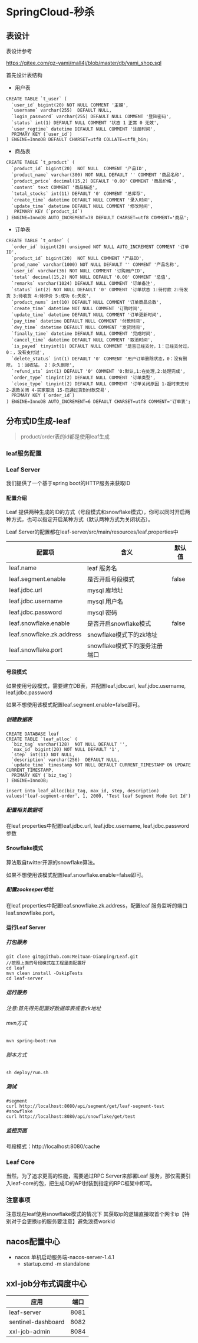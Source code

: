 # SpringCloud-秒杀

## 表设计

表设计参考

https://gitee.com/gz-yami/mall4j/blob/master/db/yami_shop.sql

首先设计表结构

- 用户表

```mysql
CREATE TABLE `t_user` (
  `user_id` bigint(20) NOT NULL COMMENT '主键',
  `username` varchar(255)  DEFAULT NULL,
  `login_password` varchar(255) DEFAULT NULL COMMENT '登陆密码',
  `status` int(1) DEFAULT NULL COMMENT '状态 1 正常 0 无效',
  `user_regtime` datetime DEFAULT NULL COMMENT '注册时间',
  PRIMARY KEY (`user_id`)
) ENGINE=InnoDB DEFAULT CHARSET=utf8 COLLATE=utf8_bin;
```

- 商品表

```mysql
CREATE TABLE `t_product` (
  `product_id` bigint(20)  NOT NULL  COMMENT '产品ID',
  `product_name` varchar(300) NOT NULL DEFAULT '' COMMENT '商品名称',
  `product_price` decimal(15,2) DEFAULT '0.00' COMMENT '商品价格',
  `content` text COMMENT '商品描述',
  `total_stocks` int(11) DEFAULT '0' COMMENT '总库存',
  `create_time` datetime DEFAULT NULL COMMENT '录入时间',
  `update_time` datetime DEFAULT NULL COMMENT '修改时间',
   PRIMARY KEY (`product_id`)
) ENGINE=InnoDB AUTO_INCREMENT=78 DEFAULT CHARSET=utf8 COMMENT='商品';
```

- 订单表

```mysql
CREATE TABLE `t_order` (
  `order_id` bigint(20) unsigned NOT NULL AUTO_INCREMENT COMMENT '订单ID',
  `product_id` bigint(20)  NOT NULL COMMENT '产品ID',
  `prod_name` varchar(1000) NOT NULL DEFAULT '' COMMENT '产品名称',
  `user_id` varchar(36) NOT NULL COMMENT '订购用户ID',
  `total` decimal(15,2) NOT NULL DEFAULT '0.00' COMMENT '总值',
  `remarks` varchar(1024) DEFAULT NULL COMMENT '订单备注',
  `status` int(2) NOT NULL DEFAULT '0' COMMENT '订单状态 1:待付款 2:待发货 3:待收货 4:待评价 5:成功 6:失败',
  `product_nums` int(10) DEFAULT NULL COMMENT '订单商品总数',
  `create_time` datetime NOT NULL COMMENT '订购时间',
  `update_time` datetime DEFAULT NULL COMMENT '订单更新时间',
  `pay_time` datetime DEFAULT NULL COMMENT '付款时间',
  `dvy_time` datetime DEFAULT NULL COMMENT '发货时间',
  `finally_time` datetime DEFAULT NULL COMMENT '完成时间',
  `cancel_time` datetime DEFAULT NULL COMMENT '取消时间',
  `is_payed` tinyint(1) DEFAULT NULL COMMENT '是否已经支付，1：已经支付过，0：，没有支付过',
  `delete_status` int(1) DEFAULT '0' COMMENT '用户订单删除状态，0：没有删除， 1：回收站， 2：永久删除',
  `refund_sts` int(1) DEFAULT '0' COMMENT '0:默认,1:在处理,2:处理完成',
  `order_type` tinyint(2) DEFAULT NULL COMMENT '订单类型',
  `close_type` tinyint(2) DEFAULT NULL COMMENT '订单关闭原因 1-超时未支付 2-退款关闭 4-买家取消 15-已通过货到付款交易',
  PRIMARY KEY (`order_id`)
) ENGINE=InnoDB AUTO_INCREMENT=6 DEFAULT CHARSET=utf8 COMMENT='订单表';
```

## 分布式ID生成-leaf

> product/order表的id都是使用leaf生成

### leaf服务配置

### Leaf Server

我们提供了一个基于spring boot的HTTP服务来获取ID

#### 配置介绍

Leaf 提供两种生成的ID的方式（号段模式和snowflake模式），你可以同时开启两种方式，也可以指定开启某种方式（默认两种方式为关闭状态）。

Leaf Server的配置都在leaf-server/src/main/resources/leaf.properties中

| 配置项                    | 含义                          | 默认值 |
| ------------------------- | ----------------------------- | ------ |
| leaf.name                 | leaf 服务名                   |        |
| leaf.segment.enable       | 是否开启号段模式              | false  |
| leaf.jdbc.url             | mysql 库地址                  |        |
| leaf.jdbc.username        | mysql 用户名                  |        |
| leaf.jdbc.password        | mysql 密码                    |        |
| leaf.snowflake.enable     | 是否开启snowflake模式         | false  |
| leaf.snowflake.zk.address | snowflake模式下的zk地址       |        |
| leaf.snowflake.port       | snowflake模式下的服务注册端口 |        |

#### 号段模式

如果使用号段模式，需要建立DB表，并配置leaf.jdbc.url, leaf.jdbc.username, leaf.jdbc.password

如果不想使用该模式配置leaf.segment.enable=false即可。

##### 创建数据表

```
CREATE DATABASE leaf
CREATE TABLE `leaf_alloc` (
  `biz_tag` varchar(128)  NOT NULL DEFAULT '',
  `max_id` bigint(20) NOT NULL DEFAULT '1',
  `step` int(11) NOT NULL,
  `description` varchar(256)  DEFAULT NULL,
  `update_time` timestamp NOT NULL DEFAULT CURRENT_TIMESTAMP ON UPDATE CURRENT_TIMESTAMP,
  PRIMARY KEY (`biz_tag`)
) ENGINE=InnoDB;

insert into leaf_alloc(biz_tag, max_id, step, description) values('leaf-segment-order', 1, 2000, 'Test leaf Segment Mode Get Id')
```

##### 配置相关数据项

在leaf.properties中配置leaf.jdbc.url, leaf.jdbc.username, leaf.jdbc.password参数

#### Snowflake模式

算法取自twitter开源的snowflake算法。

如果不想使用该模式配置leaf.snowflake.enable=false即可。

##### 配置zookeeper地址

在leaf.properties中配置leaf.snowflake.zk.address，配置leaf 服务监听的端口leaf.snowflake.port。

#### 运行Leaf Server

##### 打包服务

```
git clone git@github.com:Meituan-Dianping/Leaf.git
//按照上面的号段模式在工程里面配置好
cd leaf
mvn clean install -DskipTests
cd leaf-server
```

##### 运行服务

*注意:首先得先配置好数据库表或者zk地址*

###### mvn方式

```
mvn spring-boot:run
```

###### 脚本方式

```
sh deploy/run.sh
```

##### 测试

```
#segment
curl http://localhost:8080/api/segment/get/leaf-segment-test
#snowflake
curl http://localhost:8080/api/snowflake/get/test
```

##### 监控页面

号段模式：http://localhost:8080/cache

### Leaf Core

当然，为了追求更高的性能，需要通过RPC Server来部署Leaf 服务，那仅需要引入leaf-core的包，把生成ID的API封装到指定的RPC框架中即可。

### 注意事项

注意现在leaf使用snowflake模式的情况下 其获取ip的逻辑直接取首个网卡ip【特别对于会更换ip的服务要注意】避免浪费workId



## nacos配置中心

- nacos 单机启动服务端-nacos-server-1.4.1
  - startup.cmd -m standalone

## xxl-job分布式调度中心





| 应用               | 端口 |
| ------------------ | ---- |
| leaf-server        | 8081 |
| sentinel-dashboard | 8082 |
| xxl-job-admin      | 8084 |

